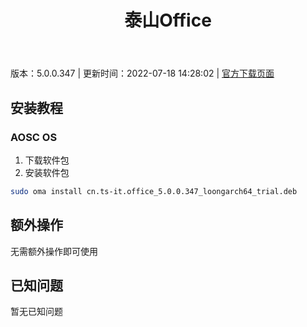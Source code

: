 ﻿---
id: 1113
title: 泰山Office
toc: true
weight: 1113
---

版本：5.0.0.347 | 更新时间：2022-07-18 14:28:02 | [官方下载页面](http://app.loongapps.cn/#/detail/1113)

## 安装教程 

### AOSC OS 

1. 下载软件包
2. 安装软件包

```bash
sudo oma install cn.ts-it.office_5.0.0.347_loongarch64_trial.deb
```

## 额外操作

无需额外操作即可使用

## 已知问题

暂无已知问题

